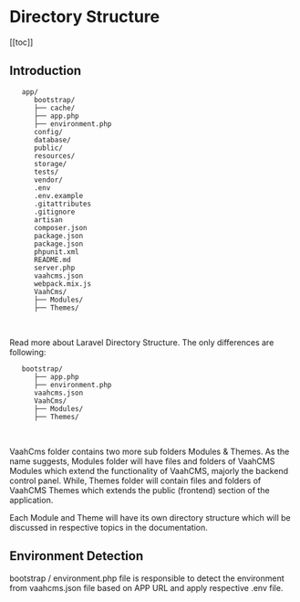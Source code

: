 # Directory Structure

 [[toc]]

## Introduction

```
   app/
      bootstrap/
      ├── cache/
      ├── app.php
      ├── environment.php
      config/
      database/
      public/
      resources/
      storage/
      tests/
      vendor/
      .env
      .env.example
      .gitattributes
      .gitignore
      artisan
      composer.json
      package.json
      package.json
      phpunit.xml
      README.md
      server.php
      vaahcms.json
      webpack.mix.js
      VaahCms/
      ├── Modules/
      ├── Themes/
```
 

​    

Read more about Laravel Directory Structure. The only differences are following:

```
   bootstrap/
      ├── app.php
      ├── environment.php
      vaahcms.json
      VaahCms/
      ├── Modules/
      ├── Themes/
```



​    

VaahCms folder contains two more sub folders Modules & Themes. As the name suggests, Modules folder will have files and folders of VaahCMS Modules which extend the functionality of VaahCMS, majorly the backend control panel. While, Themes folder will contain files and folders of VaahCMS Themes which extends the public (frontend) section of the application.

Each Module and Theme will have its own directory structure which will be discussed in respective topics in the documentation.

## Environment Detection
bootstrap / environment.php file is responsible to detect the environment from vaahcms.json file based on APP URL and apply respective .env file.
